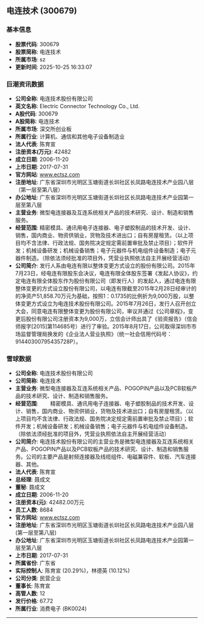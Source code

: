 ## 电连技术 (300679)

### 基本信息

- **股票代码**: 300679
- **股票简称**: 电连技术
- **所属市场**: sz
- **更新时间**: 2025-10-25 16:33:07

### 巨潮资讯数据

- **公司全称**: 电连技术股份有限公司
- **英文名称**: Electric Connector Technology Co., Ltd.
- **A股代码**: 300679
- **A股简称**: 电连技术
- **所属市场**: 深交所创业板
- **所属行业**: 计算机、通信和其他电子设备制造业
- **法人代表**: 陈育宣
- **注册资本(万元)**: 42482
- **成立日期**: 2006-11-20
- **上市日期**: 2017-07-31
- **官方网站**: www.ectsz.com
- **注册地址**: 广东省深圳市光明区玉塘街道长圳社区长凤路电连技术产业园八层（第一层至第八层）
- **办公地址**: 广东省深圳市光明区玉塘街道长圳社区长凤路电连技术产业园第一层至第八层
- **主营业务**: 微型电连接器及互连系统相关产品的技术研究、设计、制造和销售服务。
- **经营范围**: 精密模具、通讯用电子连接器、电子塑胶制品的技术开发、设计、销售，国内商业、物资供销业，货物及技术进出口；自有房屋租赁。（以上项目均不含法律、行政法规、国务院决定规定需前置审批及禁止项目）；软件开发；机械设备研发；机械设备销售；电子元器件与机电组件设备制造；电子元器件制造。（除依法须经批准的项目外，凭营业执照依法自主开展经营活动）
- **公司简介**: 发行人系由电连有限以整体变更方式设立的股份有限公司。2015年7月23日，经电连有限股东会决议，电连有限全体股东签署《发起人协议》，约定电连有限全体股东作为股份有限公司（即发行人）的发起人，通过电连有限整体变更的方式设立股份有限公司，以电连有限截至2015年2月28日经审计的的净资产51,858.70万元为基础，按照1：0.1735的比例折为9,000万股，以整体变更方式设立为电连技术股份有限公司。2015年7月26日，发行人召开创立大会，同意电连有限整体变更为股份有限公司，审议并通过《公司章程》，变更后股份有限公司注册资本为9,000万，立信会计师出具了《验资报告》（信会师报字[2015]第114685号）进行了审验。2015年8月17日，公司取得深圳市市场监督管理局换发的《企业法人营业执照》（统一社会信用代码号：91440300795435728P）。

### 雪球数据

- **公司全称**: 电连技术股份有限公司
- **公司简称**: 电连技术
- **主营业务**: 微型电连接器及互连系统相关产品、POGOPIN产品以及PCB软板产品的技术研究、设计、制造和销售服务。
- **经营范围**: 　　精密模具、通讯用电子连接器、电子塑胶制品的技术开发、设计、销售，国内商业、物资供销业，货物及技术进出口；自有房屋租赁。（以上项目均不含法律、行政法规、国务院决定规定需前置审批及禁止项目）；软件开发；机械设备研发；机械设备销售；电子元器件与机电组件设备制造。（除依法须经批准的项目外，凭营业执照依法自主开展经营活动）
- **公司简介**: 电连技术股份有限公司的主营业务是微型电连接器及互连系统相关产品、POGOPIN产品以及PCB软板产品的技术研究、设计、制造和销售服务。公司的主要产品是射频连接器及线缆组件、电磁兼容件、软板、汽车连接器、其他。
- **法人代表**: 陈育宣
- **总经理**: 聂成文
- **董秘**: 聂成文
- **成立日期**: 2006-11-20
- **注册资本(元)**: 42482.00万元
- **员工人数**: 8684
- **官方网站**: www.ectsz.com
- **注册地址**: 广东省深圳市光明区玉塘街道长圳社区长凤路电连技术产业园八层(第一层至第八层)
- **办公地址**: 广东省深圳市光明区玉塘街道长圳社区长凤路电连技术产业园第一层至第八层
- **上市日期**: 2017-07-31
- **所属省份**: 广东省
- **实际控制人**: 陈育宣 (20.29%)，林德英 (10.12%)
- **公司分类**: 民营企业
- **董事长**: 陈育宣
- **高管人数**: 12
- **发行价格**: 67.72
- **所属行业**: 消费电子 (BK0024)

---